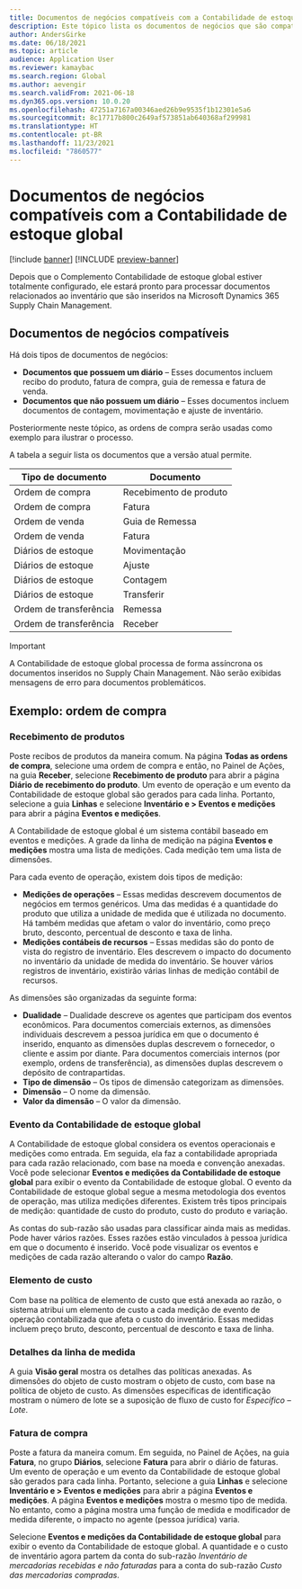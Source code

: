 ```yaml
---
title: Documentos de negócios compatíveis com a Contabilidade de estoque global
description: Este tópico lista os documentos de negócios que são compatíveis com a Contabilidade de estoque global. Ele também fornece um exemplo detalhado para documentos de ordem de compra.
author: AndersGirke
ms.date: 06/18/2021
ms.topic: article
audience: Application User
ms.reviewer: kamaybac
ms.search.region: Global
ms.author: aevengir
ms.search.validFrom: 2021-06-18
ms.dyn365.ops.version: 10.0.20
ms.openlocfilehash: 47251a7167a00346aed26b9e9535f1b12301e5a6
ms.sourcegitcommit: 8c17717b800c2649af573851ab640368af299981
ms.translationtype: HT
ms.contentlocale: pt-BR
ms.lasthandoff: 11/23/2021
ms.locfileid: "7860577"
---
```

# <a name="business-documents-supported-by-global-inventory-accounting"></a>Documentos de negócios compatíveis com a Contabilidade de estoque global

[!include [banner](../includes/banner.md)]
[!INCLUDE [preview-banner](../includes/preview-banner.md)]
<!--KFM: Preview until 4/30/2022 -->

Depois que o Complemento Contabilidade de estoque global estiver totalmente configurado, ele estará pronto para processar documentos relacionados ao inventário que são inseridos na Microsoft Dynamics 365 Supply Chain Management.

## <a name="supported-business-documents"></a>Documentos de negócios compatíveis

Há dois tipos de documentos de negócios:

- **Documentos que possuem um diário** – Esses documentos incluem recibo do produto, fatura de compra, guia de remessa e fatura de venda.
- **Documentos que não possuem um diário** – Esses documentos incluem documentos de contagem, movimentação e ajuste de inventário.

Posteriormente neste tópico, as ordens de compra serão usadas como exemplo para ilustrar o processo.

A tabela a seguir lista os documentos que a versão atual permite.

| Tipo de documento      | Documento        |
|--------------------|-----------------|
| Ordem de compra     | Recebimento de produto |
| Ordem de compra     | Fatura         |
| Ordem de venda        | Guia de Remessa    |
| Ordem de venda        | Fatura         |
| Diários de estoque | Movimentação        |
| Diários de estoque | Ajuste      |
| Diários de estoque | Contagem        |
| Diários de estoque | Transferir        |
| Ordem de transferência     | Remessa        |
| Ordem de transferência     | Receber         |

> [!IMPORTANT]
> A Contabilidade de estoque global processa de forma assíncrona os documentos inseridos no Supply Chain Management. Não serão exibidas mensagens de erro para documentos problemáticos.

## <a name="example-purchase-order"></a>Exemplo: ordem de compra

### <a name="product-receipt"></a>Recebimento de produtos

Poste recibos de produtos da maneira comum. Na página **Todas as ordens de compra**, selecione uma ordem de compra e então, no Painel de Ações, na guia **Receber**, selecione **Recebimento de produto** para abrir a página **Diário de recebimento do produto**. Um evento de operação e um evento da Contabilidade de estoque global são gerados para cada linha. Portanto, selecione a guia **Linhas** e selecione **Inventário e \> Eventos e medições** para abrir a página **Eventos e medições**.

A Contabilidade de estoque global é um sistema contábil baseado em eventos e medições. A grade da linha de medição na página **Eventos e medições** mostra uma lista de medições. Cada medição tem uma lista de dimensões.

Para cada evento de operação, existem dois tipos de medição:

- **Medições de operações** – Essas medidas descrevem documentos de negócios em termos genéricos. Uma das medidas é a quantidade do produto que utiliza a unidade de medida que é utilizada no documento. Há também medidas que afetam o valor do inventário, como preço bruto, desconto, percentual de desconto e taxa de linha.
- **Medições contábeis de recursos** – Essas medidas são do ponto de vista do registro de inventário. Eles descrevem o impacto do documento no inventário da unidade de medida do inventário. Se houver vários registros de inventário, existirão várias linhas de medição contábil de recursos.

As dimensões são organizadas da seguinte forma:

- **Dualidade** – Dualidade descreve os agentes que participam dos eventos econômicos. Para documentos comerciais externos, as dimensões individuais descrevem a pessoa jurídica em que o documento é inserido, enquanto as dimensões duplas descrevem o fornecedor, o cliente e assim por diante. Para documentos comerciais internos (por exemplo, ordens de transferência), as dimensões duplas descrevem o depósito de contrapartidas.
- **Tipo de dimensão** – Os tipos de dimensão categorizam as dimensões.
- **Dimensão** – O nome da dimensão.
- **Valor da dimensão** – O valor da dimensão.

### <a name="global-inventory-accounting-event"></a>Evento da Contabilidade de estoque global

A Contabilidade de estoque global considera os eventos operacionais e medições como entrada. Em seguida, ela faz a contabilidade apropriada para cada razão relacionado, com base na moeda e convenção anexadas. Você pode selecionar **Eventos e medições da Contabilidade de estoque global** para exibir o evento da Contabilidade de estoque global. O evento da Contabilidade de estoque global segue a mesma metodologia dos eventos de operação, mas utiliza medições diferentes. Existem três tipos principais de medição: quantidade de custo do produto, custo do produto e variação.

As contas do sub-razão são usadas para classificar ainda mais as medidas. Pode haver vários razões. Esses razões estão vinculados à pessoa jurídica em que o documento é inserido. Você pode visualizar os eventos e medições de cada razão alterando o valor do campo **Razão**.

### <a name="cost-element"></a>Elemento de custo

Com base na política de elemento de custo que está anexada ao razão, o sistema atribui um elemento de custo a cada medição de evento de operação contabilizada que afeta o custo do inventário. Essas medidas incluem preço bruto, desconto, percentual de desconto e taxa de linha.

### <a name="measurement-line-details"></a>Detalhes da linha de medida

A guia **Visão geral** mostra os detalhes das políticas anexadas. As dimensões do objeto de custo mostram o objeto de custo, com base na política de objeto de custo. As dimensões específicas de identificação mostram o número de lote se a suposição de fluxo de custo for *Específico – Lote*.

### <a name="purchase-invoice"></a>Fatura de compra

Poste a fatura da maneira comum. Em seguida, no Painel de Ações, na guia **Fatura**, no grupo **Diários**, selecione **Fatura** para abrir o diário de faturas. Um evento de operação e um evento da Contabilidade de estoque global são gerados para cada linha. Portanto, selecione a guia **Linhas** e selecione **Inventário e \> Eventos e medições** para abrir a página **Eventos e medições**. A página **Eventos e medições** mostra o mesmo tipo de medida. No entanto, como a página mostra uma função de medida e modificador de medida diferente, o impacto no agente (pessoa jurídica) varia.

Selecione **Eventos e medições da Contabilidade de estoque global** para exibir o evento da Contabilidade de estoque global. A quantidade e o custo de inventário agora partem da conta do sub-razão *Inventário de mercadorias recebidas e não faturadas* para a conta do sub-razão *Custo das mercadorias compradas*.
